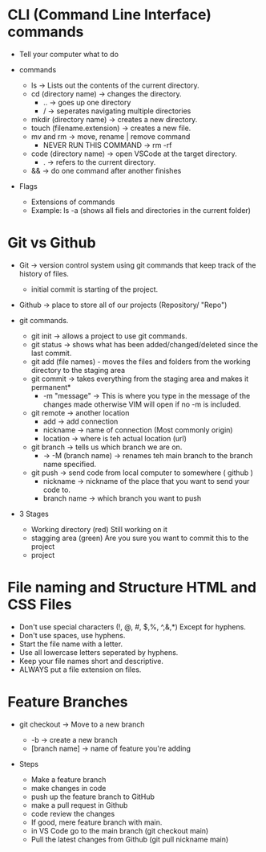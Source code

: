 # CLI (Command Line Interface) commands

- Tell your computer what to do
- commands 
    - ls -> Lists out the contents of the current directory. 
    - cd (directory name) -> changes the directory. 
        - .. -> goes up one directory
        - / -> seperates navigating multiple directories
    - mkdir (directory name) -> creates a new directory.
    - touch (filename.extension) -> creates a new file. 
    - mv and rm -> move, rename | remove command
        - NEVER RUN THIS COMMAND -> rm -rf
    - code (directory name) -> open VSCode at the target directory.
        - . -> refers to the current directory. 
    - && -> do one command after another finishes

- Flags
    - Extensions of commands
    - Example: ls -a (shows all fiels and directories in the current folder)

# Git vs Github

- Git -> version control system using git commands that keep track of the history of files. 
    - initial commit is starting of the project.
- Github -> place to store all of our projects (Repository/ "Repo")

- git commands. 
    - git init -> allows a project to use git commands.
    - git status -> shows what has been added/changed/deleted since the last commit. 
    - git add (file names) - moves the files and folders from the working directory to the staging area
    - git commit -> takes everything from the staging area and makes it permanent*
        - -m "message" -> This is where you type in the message of the changes made otherwise VIM will open if no -m is included.
    - git remote -> another location
        - add -> add connection
        - nickname -> name of connection (Most commonly origin)
        - location -> where is teh actual location (url)
    - git branch -> tells us which branch we are on. 
        - -> -M (branch name) -> renames teh main branch to the branch name specified. 
    - git push -> send code from local computer to somewhere ( github )
        - nickname -> nickname of the place that you want to send your code to. 
        - branch name -> which branch you want to push
    
- 3 Stages
    - Working directory (red) Still working on it
    - stagging area (green) Are you sure you want to commit this to the project
    - project

# File naming and Structure HTML and CSS Files 

 - Don't use special characters (!, @, #, $,%, ^,&,*) Except for hyphens. 
 - Don't use spaces, use hyphens. 
 - Start the file name with a letter.
 - Use all lowercase letters seperated by hyphens.
 - Keep your file names short and descriptive.
 - ALWAYS put a file extension on files.

 # Feature Branches

-  git checkout -> Move to a new branch
    - -b -> create a new branch
    - [branch name] -> name of feature you're adding

- Steps 
    - Make a feature branch
    - make changes in code
    - push up the feature branch to GitHub
    - make a pull request in Github
    - code review the changes
    - If good, mere feature branch with main. 
    - in VS Code go to the main branch (git checkout main)
    - Pull the latest changes from Github (git pull nickname main)
